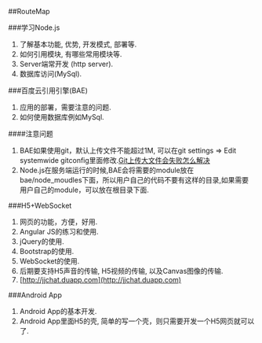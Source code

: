 ##RouteMap

###学习Node.js
1. 了解基本功能, 优势, 开发模式, 部署等.
2. 如何引用模块, 有哪些常用模块等.
3. Server端常开发 (http server).
4. 数据库访问(MySql).


###百度云引用引擎(BAE)
1. 应用的部署，需要注意的问题.
2. 如何使用数据库例如MySql.

####注意问题
1. BAE如果使用git，默认上传文件不能超过1M, 可以在git settings => Edit systemwide gitconfig里面修改.[Git上传大文件会失败怎么解决](https://bce.baidu.com/doc/BAE/FAQ.html#.E4.BB.A3.E7.A0.81.E7.AE.A1.E7.90.86)
2. Node.js在服务端运行的时候,BAE会将需要的module放在bae/node_moudles下面，所以用户自己的代码不要有这样的目录,如果需要用户自己的module，可以放在根目录下面.


###H5+WebSocket
1. 网页的功能，方便，好用.
2. Angular JS的练习和使用.
3. jQuery的使用.
4. Bootstrap的使用.
5. WebSocket的使用.
6. 后期要支持H5声音的传输, H5视频的传输, 以及Canvas图像的传输.
7. [http://jjchat.duapp.com](http://jjchat.duapp.com)

###Android App
1. Android App的基本开发.
2. Android App里面H5的壳, 简单的写一个壳，则只需要开发一个H5网页就可以了.
